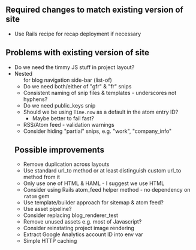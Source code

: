 ## Required changes to match existing version of site

* Use Rails recipe for recap deployment if necessary

## Problems with existing version of site

* Do we need the timmy JS stuff in project layout?
* Nested <ul> for blog navigation side-bar (list-of)
* Do we need both/either of "gfr" & "fr" snips
* Consistent naming of snip files & templates - underscores not hyphens?
* Do we need public_keys snip
* Should we be using `Time.now` as a default in the atom entry ID?
  * Maybe better to fail fast?
* RSS/Atom feed - validation warnings
* Consider hiding "partial" snips, e.g. "work", "company_info"

## Possible improvements

* Remove duplication across layouts
* Use standard url_to method or at least distinguish custom url_to method from it
* Only use one of HTML & HAML - I suggest we use HTML
* Consider using Rails atom_feed helper method - no dependency on `ratom` gem
* Use template/builder approach for sitemap & atom feed?
* Use asset pipeline?
* Consider replacing blog_renderer_test
* Remove unused assets e.g. most of Javascript?
* Consider reinstating project image rendering
* Extract Google Analytics account ID into env var
* Simple HTTP caching
